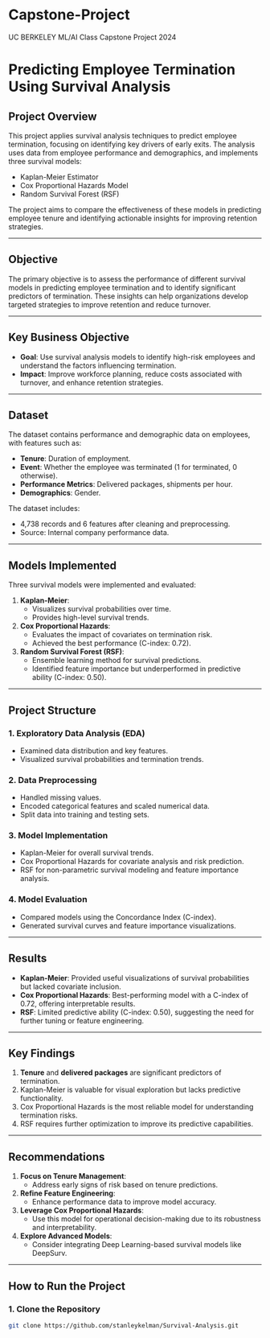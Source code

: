 # Capstone-Project
UC BERKELEY ML/AI Class Capstone Project 2024
# Predicting Employee Termination Using Survival Analysis

## Project Overview
This project applies survival analysis techniques to predict employee termination, focusing on identifying key drivers of early exits. The analysis uses data from employee performance and demographics, and implements three survival models:
- Kaplan-Meier Estimator
- Cox Proportional Hazards Model
- Random Survival Forest (RSF)

The project aims to compare the effectiveness of these models in predicting employee tenure and identifying actionable insights for improving retention strategies.

---

## Objective
The primary objective is to assess the performance of different survival models in predicting employee termination and to identify significant predictors of termination. These insights can help organizations develop targeted strategies to improve retention and reduce turnover.

---

## Key Business Objective
- **Goal**: Use survival analysis models to identify high-risk employees and understand the factors influencing termination.
- **Impact**: Improve workforce planning, reduce costs associated with turnover, and enhance retention strategies.

---

## Dataset
The dataset contains performance and demographic data on employees, with features such as:
- **Tenure**: Duration of employment.
- **Event**: Whether the employee was terminated (1 for terminated, 0 otherwise).
- **Performance Metrics**: Delivered packages, shipments per hour.
- **Demographics**: Gender.

The dataset includes:
- 4,738 records and 6 features after cleaning and preprocessing.
- Source: Internal company performance data.

---

## Models Implemented
Three survival models were implemented and evaluated:
1. **Kaplan-Meier**:
   - Visualizes survival probabilities over time.
   - Provides high-level survival trends.
2. **Cox Proportional Hazards**:
   - Evaluates the impact of covariates on termination risk.
   - Achieved the best performance (C-index: 0.72).
3. **Random Survival Forest (RSF)**:
   - Ensemble learning method for survival predictions.
   - Identified feature importance but underperformed in predictive ability (C-index: 0.50).

---

## Project Structure
### 1. Exploratory Data Analysis (EDA)
- Examined data distribution and key features.
- Visualized survival probabilities and termination trends.

### 2. Data Preprocessing
- Handled missing values.
- Encoded categorical features and scaled numerical data.
- Split data into training and testing sets.

### 3. Model Implementation
- Kaplan-Meier for overall survival trends.
- Cox Proportional Hazards for covariate analysis and risk prediction.
- RSF for non-parametric survival modeling and feature importance analysis.

### 4. Model Evaluation
- Compared models using the Concordance Index (C-index).
- Generated survival curves and feature importance visualizations.

---

## Results
- **Kaplan-Meier**: Provided useful visualizations of survival probabilities but lacked covariate inclusion.
- **Cox Proportional Hazards**: Best-performing model with a C-index of 0.72, offering interpretable results.
- **RSF**: Limited predictive ability (C-index: 0.50), suggesting the need for further tuning or feature engineering.

---

## Key Findings
1. **Tenure** and **delivered packages** are significant predictors of termination.
2. Kaplan-Meier is valuable for visual exploration but lacks predictive functionality.
3. Cox Proportional Hazards is the most reliable model for understanding termination risks.
4. RSF requires further optimization to improve its predictive capabilities.

---

## Recommendations
1. **Focus on Tenure Management**:
   - Address early signs of risk based on tenure predictions.
2. **Refine Feature Engineering**:
   - Enhance performance data to improve model accuracy.
3. **Leverage Cox Proportional Hazards**:
   - Use this model for operational decision-making due to its robustness and interpretability.
4. **Explore Advanced Models**:
   - Consider integrating Deep Learning-based survival models like DeepSurv.

---

## How to Run the Project
### 1. Clone the Repository
```bash
git clone https://github.com/stanleykelman/Survival-Analysis.git
